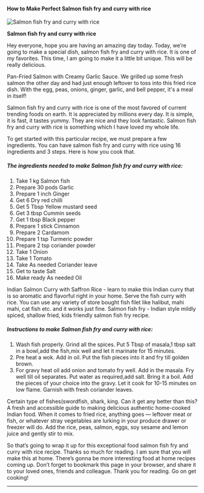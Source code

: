             

#### How to Make Perfect Salmon fish fry and curry with rice

![Salmon fish fry and curry with rice](https://img-global.cpcdn.com/recipes/544fb190c23432fb/751x532cq70/salmon-fish-fry-and-curry-with-rice-recipe-main-photo.jpg)

**Salmon fish fry and curry with rice**

Hey everyone, hope you are having an amazing day today. Today, we’re going to make a special dish, salmon fish fry and curry with rice. It is one of my favorites. This time, I am going to make it a little bit unique. This will be really delicious.

Pan-Fried Salmon with Creamy Garlic Sauce. We grilled up some fresh salmon the other day and had just enough leftover to toss into this fried rice dish. With the egg, peas, onions, ginger, garlic, and bell pepper, it's a meal in itself!

Salmon fish fry and curry with rice is one of the most favored of current trending foods on earth. It is appreciated by millions every day. It is simple, it is fast, it tastes yummy. They are nice and they look fantastic. Salmon fish fry and curry with rice is something which I have loved my whole life.

To get started with this particular recipe, we must prepare a few ingredients. You can have salmon fish fry and curry with rice using 16 ingredients and 3 steps. Here is how you cook that.

##### The ingredients needed to make Salmon fish fry and curry with rice:

1.  Take 1 kg Salmon fish
2.  Prepare 30 pods Garlic
3.  Prepare 1 inch Ginger
4.  Get 6 Dry red chilli
5.  Get 5 Tbsp Yellow mustard seed
6.  Get 3 tbsp Cummin seeds
7.  Get 1 tbsp Black pepper
8.  Prepare 1 stick Cinnamon
9.  Prepare 2 Cardamom
10.  Prepare 1 tsp Turmeric powder
11.  Prepare 2 tsp coriander powder
12.  Take 1 Onion
13.  Take 1 Tomato
14.  Take As needed Coriander leave
15.  Get to taste Salt
16.  Make ready As needed Oil

Indian Salmon Curry with Saffron Rice - learn to make this Indian curry that is so aromatic and flavorful right in your home. Serve the fish curry with rice. You can use any variety of store bought fish filet like halibut, mahi mahi, cat fish etc. and it works just fine. Salmon fish fry - Indian style mildly spiced, shallow fried, kids friendly salmon fish fry recipe.

##### Instructions to make Salmon fish fry and curry with rice:

1.  Wash fish properly. Grind all the spices. Put 5 Tbsp of masala,1 tbsp salt in a bowl,add the fish,mix well and let it marinate for 15 minutes.
2.  Pre heat a wok. Add in oil. Put the fish pieces into it and fry till golden brown.
3.  For gravy heat oil add onion and tomato fry well. Add in the masala. Fry well till oil separates. Put water as required,add salt. Bring it a boil. Add the pieces of your choice into the gravy. Let it cook for 10-15 minutes on low flame. Garnish with fresh coriander leaves.

Certain type of fishes(swordfish, shark, king. Can it get any better than this? A fresh and accessible guide to making delicious authentic home-cooked Indian food. When it comes to fried rice, anything goes — leftover meat or fish, or whatever stray vegetables are lurking in your produce drawer or freezer will do. Add the rice, peas, salmon, eggs, soy sesame and lemon juice and gently stir to mix.

So that’s going to wrap it up for this exceptional food salmon fish fry and curry with rice recipe. Thanks so much for reading. I am sure that you will make this at home. There’s gonna be more interesting food at home recipes coming up. Don’t forget to bookmark this page in your browser, and share it to your loved ones, friends and colleague. Thank you for reading. Go on get cooking!

* * *